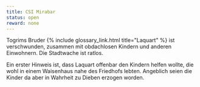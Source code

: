 ```yaml
---
title: CSI Mirabar
status: open
reward: none
---
```


Togrims Bruder {% include glossary_link.html title="Laquart" %} ist verschwunden, zusammen mit 
obdachlosen Kindern und anderen Einwohnern. Die Stadtwache ist ratlos.

Ein erster Hinweis ist, dass Laquart offenbar den Kindern helfen wollte, die wohl in einem
Waisenhaus nahe des Friedhofs lebten. Angeblich seien die Kinder da aber in Wahrheit zu Dieben
erzogen worden.
